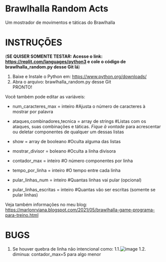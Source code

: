 # Brawlhalla Random Acts
 Um mostrador de movimentos e táticas do Brawlhalla

# INSTRUÇÕES
(**SE QUISER SOMENTE TESTAR: Acesse o link: https://replit.com/languages/python3 e cole o código de brawlhalla_random.py desse Git lá**)

1. Baixe e Instale o Python em: https://www.python.org/downloads/
2. Abra o arquivo: brawlhalla_random.py desse Git  
PRONTO!

Você também pode editar as variáveis:

- num_caracteres_max = inteiro #Ajusta o número de caracteres à mostrar por palavra
- ataques,combinadores,tecnica = array de strings #Listas com os ataques, suas combinações e táticas. *Fique à vontade* para acrescentar ou deletar componentes de qualquer um dessas listas

- show = array de booleano  #Oculta alguma das listas
- mostrar_divisor = boleano #Oculta a linha divisora
- contador_max = inteiro #O número componentes por linha
- tempo_por_linha = inteiro #O tempo entre cada linha

- pular_linhas_num = inteiro  #Quantas linhas vai pular (opcional)
- pular_linhas_escritas = inteiro #Quantas vão ser escritas (somente se pular linhas)




Veja também informações no meu blog: https://marlonrviana.blogspot.com/2021/05/brawlhalla-game-programa-para-treino.html

# BUGS
1. Se houver quebra de linha não intencional como: 
1.1.![image](https://user-images.githubusercontent.com/43282318/119597386-4b9a4b80-bdb7-11eb-99bb-4e37e7ce8094.png) 
1.2. diminua: contador_max=5 para algo menor 

